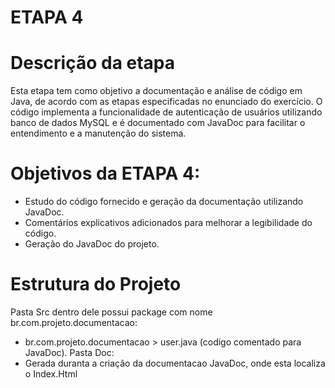 # ETAPA 4

# Descrição da etapa
Esta etapa tem como objetivo a documentação e análise de código em Java, de acordo com as etapas especificadas no enunciado do exercício. O código implementa a funcionalidade de autenticação de usuários utilizando banco de dados MySQL e é documentado com JavaDoc para facilitar o entendimento e a manutenção do sistema.

# Objetivos da ETAPA 4:
- Estudo do código fornecido e geração da documentação utilizando JavaDoc.
- Comentários explicativos adicionados para melhorar a legibilidade do código.
- Geração do JavaDoc do projeto.

# Estrutura do Projeto
Pasta Src dentro dele possui package com nome br.com.projeto.documentacao:
- br.com.projeto.documentacao > user.java (codigo comentado para JavaDoc).
Pasta Doc:
- Gerada duranta a criação da documentacao JavaDoc, onde esta localiza o Index.Html